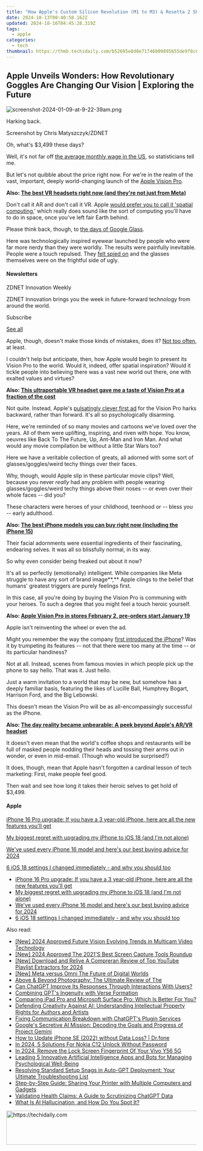 ```yaml
---
title: "How Apple's Custom Silicon Revolution (M1 to M3) & Rosetta 2 Shapes the Future of PCs: A Guide for Shoppers"
date: 2024-10-13T00:40:58.162Z
updated: 2024-10-16T04:45:28.319Z
tags:
  - apple
categories:
  - tech
thumbnail: https://thmb.techidaily.com/b52695e8d8e71746809895655de9f8c6acd7b0659cd0b84f4316b6b432fb112c.jpg
---
```


## Apple Unveils Wonders: How Revolutionary Goggles Are Changing Our Vision | Exploring the Future

![screenshot-2024-01-09-at-9-22-39am.png](https://www.zdnet.com/a/img/resize/9c0ccd96f9cf5e539d7c5eb06e20c4b372837f0e/2024/01/09/4db089b0-7006-4436-81a2-517394aa3bd7/screenshot-2024-01-09-at-9-22-39am.png?auto=webp&width=1280)

Harking back.

Screenshot by Chris Matyszczyk/ZDNET

Oh, what's $3,499 these days?

Well, it's not far off [the average monthly wage in the US](https://www.ceicdata.com/en/indicator/united-states/monthly-earnings), so statisticians tell me. 

But let's not quibble about the price right now. For we're in the realm of the vast, important, deeply world-changing launch of the [Apple Vision Pro](https://www.zdnet.com/article/i-tried-apple-vision-pro-and-its-far-ahead-of-where-i-expected/).

**Also: [The best VR headsets right now (and they're not just from Meta)](https://www.zdnet.com/article/best-vr-headset/)**

Don't call it AR and don't call it VR. Apple [would prefer you to call it 'spatial computing](https://www.engadget.com/apple-tells-developers-not-to-call-their-ar-and-vr-apps-ar-or-vr-apps-085136127.html),' which really does sound like the sort of computing you'll have to do in space, once you've left fair Earth behind.

Please think back, though, to [the days of Google Glass](https://www.zdnet.com/article/the-google-glass-project-what-did-we-learn/). 

Here was technologically inspired eyewear launched by people who were far more nerdy than they were worldly. The results were painfully inevitable. People were a touch repulsed. They [felt spied on](https://www.zdnet.com/article/google-glass-fans-warned-dont-forget-about-privacy/) and the glasses themselves were on the frightful side of ugly.

#### Newsletters

ZDNET Innovation Weekly

ZDNET Innovation brings you the week in future-forward technology from around the world.

 Subscribe

[See all](https://www.zdnet.com/newsletters/)

Apple, though, doesn't make those kinds of mistakes, does it? [Not too often](https://www.zdnet.com/article/why-does-it-seem-like-apple-makes-so-many-bad-design-choices/), at least.

I couldn't help but anticipate, then, how Apple would begin to present its Vision Pro to the world. Would it, indeed, offer spatial inspiration? Would it tickle people into believing there was a vast new world out there, one with exalted values and virtues?

**Also: [This ultraportable VR headset gave me a taste of Vision Pro at a fraction of the cost](https://www.zdnet.com/article/this-ultraportable-vr-headset-gave-me-a-taste-of-vision-pro-at-a-fraction-of-the-cost/)**

Not quite. Instead, Apple's [pulsatingly clever first ad](https://www.youtube.com/watch?v=aqTIB%5Fq40bo&t=32s) for the Vision Pro harks backward, rather than forward. It's all so psychologically disarming.

Here, we're reminded of so many movies and cartoons we've loved over the years. All of them were uplifting, inspiring, and riven with hope. You know, oeuvres like Back To The Future, Up, Ant-Man and Iron Man. And what would any movie compilation be without a little Star Wars too?

Here we have a veritable collection of greats, all adorned with some sort of glasses/goggles/weird techy things over their faces.

Why, though, would Apple slip in these particular movie clips? Well, because you never _really_ had any problem with people wearing glasses/goggles/weird techy things above their noses -- or even over their whole faces -- did you?

These characters were heroes of your childhood, teenhood or -- bless you -- early adulthood.

**Also: [The best iPhone models you can buy right now (including the iPhone 15)](https://www.zdnet.com/article/best-iphone/)**

Their facial adornments were essential ingredients of their fascinating, endearing selves. It was all so blissfully normal, in its way. 

So why even consider being freaked out about it now?

It's all so perfectly (emotionally) intelligent. While companies like Meta struggle to have any sort of brand image**,** Apple clings to the belief that humans' greatest triggers are purely feelings first.

In this case, all you're doing by buying the Vision Pro is communing with your heroes. To such a degree that you might feel a touch heroic yourself.

**Also: [Apple Vision Pro in stores February 2, pre-orders start January 19](https://www.zdnet.com/article/apple-vision-pro-in-stores-february-2-pre-orders-start-january-19/)**

Apple isn't reinventing the wheel or even the ad.

Might you remember the way the company [first introduced the iPhone](https://www.youtube.com/watch?v=mmiWTKZzBLY)? Was it by trumpeting its features -- not that there were too many at the time -- or its particular handiness?

Not at all. Instead, scenes from famous movies in which people pick up the phone to say hello. That was it. Just hello.

Just a warm invitation to a world that may be new, but somehow has a deeply familiar basis, featuring the likes of Lucille Ball, Humphrey Bogart, Harrison Ford, and the Big Lebowski.

This doesn't mean the Vision Pro will be as all-encompassingly successful as the iPhone. 

**Also: [The day reality became unbearable: A peek beyond Apple's AR/VR headset](https://www.zdnet.com/article/the-day-reality-became-unbearable-a-peek-beyond-apples-vr-headset/)**

It doesn't even mean that the world's coffee shops and restaurants will be full of masked people nodding their heads and tossing their arms out in wonder, or even in mid-email. (Though who would be surprised?)

It does, though, mean that Apple hasn't forgotten a cardinal lesson of tech marketing: First, make people feel good.

Then wait and see how long it takes their heroic selves to get hold of $3,499.

#### Apple

[iPhone 16 Pro upgrade: If you have a 3 year-old iPhone, here are all the new features you'll get](https://www.zdnet.com/article/iphone-16-pro-and-pro-max-hands-on/ "iPhone 16 Pro upgrade: If you have a 3 year-old iPhone, here are all the new features you'll get")

[My biggest regret with upgrading my iPhone to iOS 18 (and I'm not alone)](https://www.zdnet.com/article/my-biggest-regret-with-upgrading-my-iphone-to-ios-18-and-im-not-alone/ "My biggest regret with upgrading my iPhone to iOS 18 (and I'm not alone)")

[We've used every iPhone 16 model and here's our best buying advice for 2024](https://www.zdnet.com/article/iphone-16-pro-max-buying-advice-2024/ "We've used every iPhone 16 model and here's our best buying advice for 2024")

[6 iOS 18 settings I changed immediately - and why you should too](https://www.zdnet.com/article/6-ios-18-settings-i-changed-immediately-and-why-you-should-too/ "6 iOS 18 settings I changed immediately - and why you should too")

* [iPhone 16 Pro upgrade: If you have a 3 year-old iPhone, here are all the new features you'll get](https://www.zdnet.com/article/iphone-16-pro-and-pro-max-hands-on/ "iPhone 16 Pro upgrade: If you have a 3 year-old iPhone, here are all the new features you'll get")
* [My biggest regret with upgrading my iPhone to iOS 18 (and I'm not alone)](https://www.zdnet.com/article/my-biggest-regret-with-upgrading-my-iphone-to-ios-18-and-im-not-alone/ "My biggest regret with upgrading my iPhone to iOS 18 (and I'm not alone)")
* [We've used every iPhone 16 model and here's our best buying advice for 2024](https://www.zdnet.com/article/iphone-16-pro-max-buying-advice-2024/ "We've used every iPhone 16 model and here's our best buying advice for 2024")
* [6 iOS 18 settings I changed immediately - and why you should too](https://www.zdnet.com/article/6-ios-18-settings-i-changed-immediately-and-why-you-should-too/ "6 iOS 18 settings I changed immediately - and why you should too")

<ins class="adsbygoogle"
     style="display:block"
     data-ad-format="autorelaxed"
     data-ad-client="ca-pub-7571918770474297"
     data-ad-slot="1223367746"></ins>

<ins class="adsbygoogle"
     style="display:block"
     data-ad-client="ca-pub-7571918770474297"
     data-ad-slot="8358498916"
     data-ad-format="auto"
     data-full-width-responsive="true"></ins>

<span class="atpl-alsoreadstyle">Also read:</span>
<div><ul>
<li><a href="https://screen-activity-recording.techidaily.com/new-2024-approved-future-vision-evolving-trends-in-multicam-video-technology/"><u>[New] 2024 Approved Future Vision Evolving Trends in Multicam Video Technology</u></a></li>
<li><a href="https://video-capture.techidaily.com/new-2024-approved-the-2021s-best-screen-capture-tools-roundup/"><u>[New] 2024 Approved The 2021'S Best Screen Capture Tools Roundup</u></a></li>
<li><a href="https://facebook-record-videos.techidaily.com/new-download-and-relive-a-compreran-review-of-top-youtube-playlist-extractors-for-2024/"><u>[New] Download and Relive A Compreran Review of Top YouTube Playlist Extractors for 2024</u></a></li>
<li><a href="https://extra-approaches.techidaily.com/new-meta-versus-omni-the-future-of-digital-worlds/"><u>[New] Meta versus Omni The Future of Digital Worlds</u></a></li>
<li><a href="https://buynow-marvelous.techidaily.com/above-and-beyond-photography-the-ultimate-review-of-the/"><u>Above & Beyond Photography: The Ultimate Review of The</u></a></li>
<li><a href="https://tech-hub.techidaily.com/can-chatgpt-improve-its-responses-through-interactions-with-users/"><u>Can ChatGPT Improve Its Responses Through Interactions With Users?</u></a></li>
<li><a href="https://tech-hub.techidaily.com/combining-gpts-ingenuity-with-verse-formation/"><u>Combining GPT's Ingenuity with Verse Formation</u></a></li>
<li><a href="https://buynow-reviews.techidaily.com/comparing-ipad-pro-and-microsoft-surface-pro-which-is-better-for-you/"><u>Comparing iPad Pro and Microsoft Surface Pro: Which Is Better For You?</u></a></li>
<li><a href="https://tech-hub.techidaily.com/defending-creativity-against-ai-understanding-intellectual-property-rights-for-authors-and-artists/"><u>Defending Creativity Against AI: Understanding Intellectual Property Rights for Authors and Artists</u></a></li>
<li><a href="https://tech-hub.techidaily.com/fixing-communication-breakdown-with-chatgpts-plugin-services/"><u>Fixing Communication Breakdown with ChatGPT's Plugin Services</u></a></li>
<li><a href="https://tech-hub.techidaily.com/googles-secretive-ai-mission-decoding-the-goals-and-progress-of-project-gemini/"><u>Google's Secretive AI Mission: Decoding the Goals and Progress of Project Gemini</u></a></li>
<li><a href="https://review-topics.techidaily.com/how-to-update-iphone-se-2022-without-data-loss-drfone-by-drfone-ios-system-repair-ios-system-repair/"><u>How to Update iPhone SE (2022) without Data Loss? | Dr.fone</u></a></li>
<li><a href="https://easy-unlock-android.techidaily.com/in-2024-5-solutions-for-nokia-c12-unlock-without-password-by-drfone-android/"><u>In 2024, 5 Solutions For Nokia C12 Unlock Without Password</u></a></li>
<li><a href="https://android-unlock.techidaily.com/in-2024-remove-the-lock-screen-fingerprint-of-your-vivo-y56-5g-by-drfone-android/"><u>In 2024, Remove the Lock Screen Fingerprint Of Your Vivo Y56 5G</u></a></li>
<li><a href="https://tech-hub.techidaily.com/leading-5-innovative-artificial-intelligence-apps-and-bots-for-managing-psychological-well-being/"><u>Leading 5 Innovative Artificial Intelligence Apps and Bots for Managing Psychological Well-Being</u></a></li>
<li><a href="https://tech-hub.techidaily.com/resolving-standard-setup-snags-in-auto-gpt-deployment-your-ultimate-troubleshooting-list/"><u>Resolving Standard Setup Snags in Auto-GPT Deployment: Your Ultimate Troubleshooting List</u></a></li>
<li><a href="https://tech-recovery.techidaily.com/step-by-step-guide-sharing-your-printer-with-multiple-computers-and-gadgets/"><u>Step-by-Step Guide: Sharing Your Printer with Multiple Computers and Gadgets</u></a></li>
<li><a href="https://tech-hub.techidaily.com/validating-health-claims-a-guide-to-scrutinizing-chatgpt-data/"><u>Validating Health Claims: A Guide to Scrutinizing ChatGPT Data</u></a></li>
<li><a href="https://tech-hub.techidaily.com/what-is-ai-hallucination-and-how-do-you-spot-it/"><u>What Is AI Hallucination, and How Do You Spot It?</u></a></li>
</ul></div>

<!-- affiliate ads begin -->
<a href="https://appsumo.8odi.net/c/5597632/2082521/7443" target="_top" id="2082521">
  <img src="//a.impactradius-go.com/display-ad/7443-2082521" border="0" alt="https://techidaily.com" width="728" height="90"/>
</a>
<img height="0" width="0" src="https://appsumo.8odi.net/i/5597632/2082521/7443" style="position:absolute;visibility:hidden;" border="0" />
<!-- affiliate ads end -->

